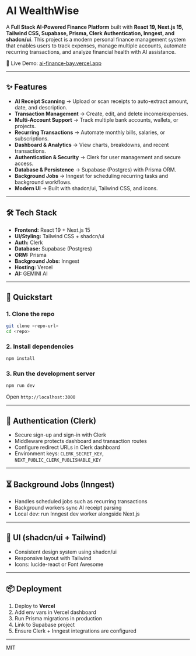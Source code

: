 # AI WealthWise

A **Full Stack AI-Powered Finance Platform** built with **React 19, Next.js 15, Tailwind CSS, Supabase, Prisma, Clerk Authentication, Inngest, and shadcn/ui**. This project is a modern personal finance management system that enables users to track expenses, manage multiple accounts, automate recurring transactions, and analyze financial health with AI assistance.

🔗 Live Demo: [ai-finance-bay.vercel.app](https://ai-finance-bay.vercel.app/)

---

## ✨ Features

* **AI Receipt Scanning** → Upload or scan receipts to auto-extract amount, date, and description.
* **Transaction Management** → Create, edit, and delete income/expenses.
* **Multi-Account Support** → Track multiple bank accounts, wallets, or projects.
* **Recurring Transactions** → Automate monthly bills, salaries, or subscriptions.
* **Dashboard & Analytics** → View charts, breakdowns, and recent transactions.
* **Authentication & Security** → Clerk for user management and secure access.
* **Database & Persistence** → Supabase (Postgres) with Prisma ORM.
* **Background Jobs** → Inngest for scheduling recurring tasks and background workflows.
* **Modern UI** → Built with shadcn/ui, Tailwind CSS, and icons.

---

## 🛠 Tech Stack

* **Frontend:** React 19 + Next.js 15
* **UI/Styling:** Tailwind CSS + shadcn/ui
* **Auth:** Clerk
* **Database:** Supabase (Postgres)
* **ORM:** Prisma
* **Background Jobs:** Inngest
* **Hosting:** Vercel
* **AI:** GEMINI AI

---



## 🚀 Quickstart

### 1. Clone the repo

```bash
git clone <repo-url>
cd <repo>
```

### 2. Install dependencies

```bash
npm install
```

### 3. Run the development server

```bash
npm run dev
```

Open `http://localhost:3000`

---


## 🔐 Authentication (Clerk)

* Secure sign-up and sign-in with Clerk
* Middleware protects dashboard and transaction routes
* Configure redirect URLs in Clerk dashboard
* Environment keys: `CLERK_SECRET_KEY`, `NEXT_PUBLIC_CLERK_PUBLISHABLE_KEY`

---

## ⏳ Background Jobs (Inngest)

* Handles scheduled jobs such as recurring transactions
* Background workers sync AI receipt parsing
* Local dev: run Inngest dev worker alongside Next.js

---

## 🎨 UI (shadcn/ui + Tailwind)

* Consistent design system using shadcn/ui
* Responsive layout with Tailwind
* Icons: lucide-react or Font Awesome

---


## 📦 Deployment

1. Deploy to **Vercel**
2. Add env vars in Vercel dashboard
3. Run Prisma migrations in production
4. Link to Supabase project
5. Ensure Clerk + Inngest integrations are configured

---





MIT
